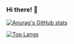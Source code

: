### Hi there! 👋

[![Anurag's GitHub stats](https://github-readme-stats.vercel.app/api?username=integraledelebesgue&theme=dark)](https://github.com/anuraghazra/github-readme-stats)

[![Top Langs](https://github-readme-stats.vercel.app/api/top-langs/?username=integraledelebesgue&hide=java,jupyter_notebook&theme=dark)](https://github.com/anuraghazra/github-readme-stats)
<!--
**integraledelebesgue/integraledelebesgue** is a ✨ _special_ ✨ repository because its `README.md` (this file) appears on your GitHub profile.

Here are some ideas to get you started:

- 🔭 I’m currently working on ...
- 🌱 I’m currently learning ...
- 👯 I’m looking to collaborate on ...
- 🤔 I’m looking for help with ...
- 💬 Ask me about ...
- 📫 How to reach me: ...
- 😄 Pronouns: ...
- ⚡ Fun fact: ...
-->
